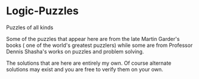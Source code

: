 # Logic-Puzzles
Puzzles of all kinds

Some of the puzzles that appear here are from the late  Martin Garder's books ( one of the world's greatest puzzlers) while some are from Professor Dennis Shasha's works on puzzles and problem solving.

The solutions that are here are entirely my own. Of course alternate solutions may exist and you are free to verify them on your own.
